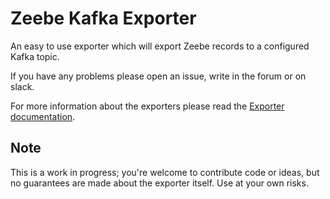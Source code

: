 Zeebe Kafka Exporter
=====================

An easy to use exporter which will export Zeebe records to a configured Kafka topic.

If you have any problems please open an issue, write in the forum or on slack.

For more information about the exporters please read the [Exporter documentation](https://docs.zeebe.io/basics/exporters.html).

## Note

This is a work in progress; you're welcome to contribute code or ideas, but no guarantees are made about the exporter itself. Use at your own risks.
